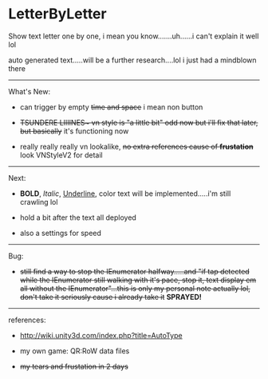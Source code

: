 # LetterByLetter
Show text letter one by one, i mean you know.......uh......i can't explain it well lol

auto generated text.....will be a further research....lol
i just had a mindblown there

---------------

What's New: 

- can trigger by empty <s>time and space</s> i mean non button

- <s>TSUNDERE LIIIINES~ vn style is "a little bit" odd now but i'll fix that later, but basically</s> it's functioning now

- really really really vn lookalike, <s>no extra references cause of <b>frustation</b></s> look VNStyleV2 for detail

---------------

Next:

- <b>BOLD</b>, <i>Italic</i>, <u>Underline</u>, color text will be implemented.....i'm still crawling lol

- hold a bit after the text all deployed

- also a settings for speed

---------------

Bug:

- <s>still find a way to stop the IEnumerator halfway.....and "if tap detected while the IEnumerator still walking with it's pace, stop it, text display em all without the IEnumerator"...this is only my personal note actually lol, don't take it seriously cause i already take it</s> <b>SPRAYED!</b>

----------------

references:

- http://wiki.unity3d.com/index.php?title=AutoType

- my own game: QR:RoW data files

- <s>my tears and frustation in 2 days</s>
